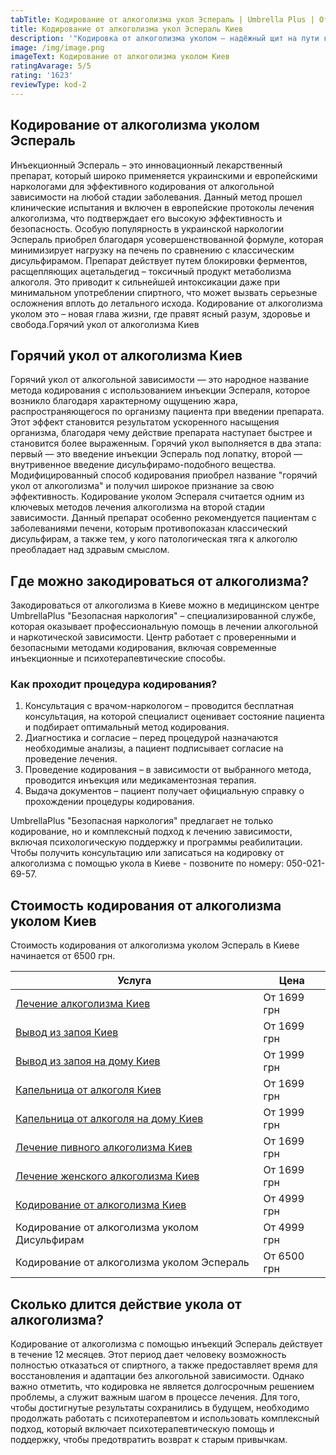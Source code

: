 ```yaml
---
tabTitle: Кодирование от алкоголизма укол Эспераль | Umbrella Plus | От 6500 грн
title: Кодирование от алкоголизма укол Эспераль Киев
description: '"Кодировка от алкоголизма уколом – надёжный щит на пути к трезвости!"'
image: /img/image.png
imageText: Кодирование от алкоголизма уколом Киев
ratingAvarage: 5/5
rating: '1623'
reviewType: kod-2
---
```


## Кодирование от алкоголизма уколом Эспераль

Инъекционный Эспераль – это инновационный лекарственный препарат, который широко применяется украинскими и европейскими наркологами для эффективного кодирования от алкогольной зависимости на любой стадии заболевания. Данный метод прошел клинические испытания и включен в европейские протоколы лечения алкоголизма, что подтверждает его высокую эффективность и безопасность. Особую популярность в украинской наркологии Эспераль приобрел благодаря усовершенствованной формуле, которая минимизирует нагрузку на печень по сравнению с классическим дисульфирамом. Препарат действует путем блокировки ферментов, расщепляющих ацетальдегид – токсичный продукт метаболизма алкоголя. Это приводит к сильнейшей интоксикации даже при минимальном употреблении спиртного, что может вызвать серьезные осложнения вплоть до летального исхода. Кодирование от алкоголизма уколом это – новая глава жизни, где правят ясный разум, здоровье и свобода.Горячий укол от алкоголизма Киев

## Горячий укол от алкоголизма Киев

Горячий укол от алкогольной зависимости — это народное название метода кодирования с использованием инъекции Эспераля, которое возникло благодаря характерному ощущению жара, распространяющегося по организму пациента при введении препарата. Этот эффект становится результатом ускоренного насыщения организма, благодаря чему действие препарата наступает быстрее и становится более выраженным. Горячий укол выполняется в два этапа: первый — это введение инъекции Эспераль под лопатку, второй — внутривенное введение дисульфирамо-подобного вещества. Модифицированный способ кодирования приобрел название "горячий укол от алкоголизма" и получил широкое признание за свою эффективность. Кодирование уколом Эспераля считается одним из ключевых методов лечения алкоголизма на второй стадии зависимости. Данный препарат особенно рекомендуется пациентам с заболеваниями печени, которым противопоказан классический дисульфирам, а также тем, у кого патологическая тяга к алкоголю преобладает над здравым смыслом.

## Где можно закодироваться от алкоголизма?

Закодироваться от алкоголизма в Киеве можно в медицинском центре UmbrellaPlus "Безопасная наркология" – специализированной службе, которая оказывает профессиональную помощь в лечении алкогольной и наркотической зависимости. Центр работает с проверенными и безопасными методами кодирования, включая современные инъекционные и психотерапевтические способы.

### Как проходит процедура кодирования?

1. Консультация с врачом-наркологом – проводится бесплатная консультация, на которой специалист оценивает состояние пациента и подбирает оптимальный метод кодирования.
2. Диагностика и согласие – перед процедурой назначаются необходимые анализы, а пациент подписывает согласие на проведение лечения.
3. Проведение кодирования – в зависимости от выбранного метода, проводится инъекция или медикаментозная терапия.
4. Выдача документов – пациент получает официальную справку о прохождении процедуры кодирования.

UmbrellaPlus "Безопасная наркология" предлагает не только кодирование, но и комплексный подход к лечению зависимости, включая психологическую поддержку и программы реабилитации. Чтобы получить консультацию или записаться на кодировку от алкоголизма с помощью укола в Киеве - позвоните по номеру: 050-021-69-57.

## Стоимость кодирования от алкоголизма уколом Киев

Стоимость кодирования от алкоголизма уколом Эспераль в Киеве начинается от 6500 грн.

| Услуга                                                                                                       | Цена        |
| ------------------------------------------------------------------------------------------------------------ | ----------- |
| [Лечение алкоголизма Киев](https://umbrella-plus.com.ua/kiev/lechenie-alkogolizma-kiev/)                     | От 1699 грн |
| [Вывод из запоя Киев](https://umbrella-plus.com.ua/kiev/vivod-iz-zapoia-kiev/)                               | От 1699 грн |
| [Вывод из запоя на дому Киев](https://umbrella-plus.com.ua/kiev/vivod-iz-zapoia-na-domy-kiev/)               | От 1999 грн |
| [Капельница от алкоголя Киев](https://umbrella-plus.com.ua/kiev/kapelnica_ot_alkogola_kiev/)                 | От 1699 грн |
| [Капельница от алкоголя на дому Киев](https://umbrella-plus.com.ua/kiev/kapelnica_ot_alkogola_na_domy_kiev/) | От 1999 грн |
| [Лечение пивного алкоголизма Киев](https://umbrella-plus.com.ua/kiev/lechenie-pivnogi-alkogolizma-kiev/)     | От 1699 грн |
| [Лечение женского алкоголизма Киев](https://umbrella-plus.com.ua/kiev/lechenie-jenskogo-alkogolizma-kiev/)   | От 1699 грн |
| [Кодирование от алкоголизма Киев](https://umbrella-plus.com.ua/kiev/kodirovka-ot-alkogolia-kiev/)            | От 4999 грн |
| Кодирование от алкоголизма уколом Дисульфирам                                                                | От 4999 грн |
| Кодирование от алкоголизма уколом Эспераль                                                                   | От 6500 грн |

## Сколько длится действие укола от алкоголизма?

Кодирование от алкоголизма с помощью инъекций Эспераль действует в течение 12 месяцев. Этот период дает человеку возможность полностью отказаться от спиртного, а также предоставляет время для восстановления и адаптации без алкогольной зависимости. Однако важно отметить, что кодировка не является долгосрочным решением проблемы, а служит важным шагом в процессе лечения. Для того, чтобы достигнутые результаты сохранились в будущем, необходимо продолжать работать с психотерапевтом и использовать комплексный подход, который включает психотерапевтическую помощь и поддержку, чтобы предотвратить возврат к старым привычкам.
